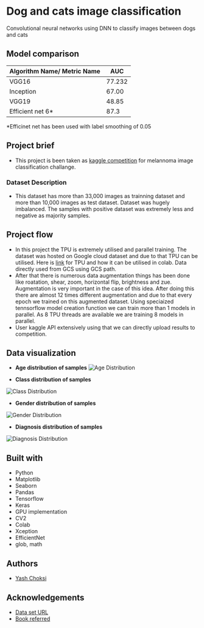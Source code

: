 # Dog and cats image classification
Convolutional neural networks using DNN to classify images between dogs and cats

## Model comparison
| Algorithm Name/ Metric Name | AUC           |
| --------------------------- | ------------- |
| VGG16                       | 77.232        | 
| Inception                   | 67.00         | 
| VGG19                       | 48.85         | 
| Efficient net 6*            | 87.3          |

 *Efficinet net has been used with label smoothing of 0.05

## Project brief
* This project is been taken as [kaggle competition](https://www.kaggle.com/c/siim-isic-melanoma-classification) for melannoma image classification challange. 

### Dataset Description
* This dataset has more than 33,000 images as trainning dataset and more than 10,000 images as test dataset. Dataset was hugely imbalanced. The samples with positive dataset was extremely less and negative as majority samples.

## Project flow
* In this project the TPU is extremely utilised and parallel training. The dataset was hosted on Google cloud dataset and due to that TPU can be utilised. Here is [link](https://heartbeat.fritz.ai/step-by-step-use-of-google-colab-free-tpu-75f8629492b3) for TPU and how it can be utilised in colab. Data directly used from GCS using GCS path.
* After that there is numerous data augmentation things has been done like roatation, shear, zoom, horizontal flip, brightness and zue. Augmentation is very important in the case of this idea. After doing this there are almost 12 times different augmentation and due to that every epoch we trained on this augmented dataset. Using speciaized tennsorflow model creation function we can train more than 1 models in parallel. As 8 TPU threads are available we are training 8 models in parallel.
* User kaggle API extensively using that we can directly upload results to competition.

## Data visualization
* **Age distribution of samples**
![Age Distribution](./age_distribution.jpg)

* **Class distribution of samples**

![Class Distribution](./target_value_distribution.jpg)

* **Gender distribution of samples**

![Gender Distribution](./gender_distribution.jpg)

* **Diagnosis distribution of samples**

![Diagnosis Distribution](./types_of_diagnosis.jpg)


## Built with
* Python
* Matplotlib
* Seaborn
* Pandas
* Tensorflow
* Keras
* GPU implementation
* CV2
* Colab
* Xception
* EfficientNet
* glob, math

## Authors
* [Yash Choksi](https://www.linkedin.com/in/choksiyash/)

## Acknowledgements
* [Data set URL](https://www.kaggle.com/c/quora-insincere-questions-classification)
* [Book referred](https://www.amazon.com/Hands-Machine-Learning-Scikit-Learn-TensorFlow/dp/1491962291)
